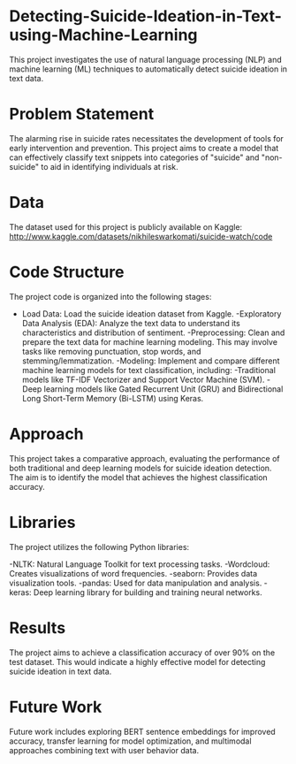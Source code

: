 # Detecting-Suicide-Ideation-in-Text-using-Machine-Learning
This project investigates the use of natural language processing (NLP) and machine learning (ML) techniques to automatically detect suicide ideation in text data.

# Problem Statement
The alarming rise in suicide rates necessitates the development of tools for early intervention and prevention. This project aims to create a model that can effectively classify text snippets into categories of "suicide" and "non-suicide" to aid in identifying individuals at risk.

# Data
The dataset used for this project is publicly available on Kaggle: http://www.kaggle.com/datasets/nikhileswarkomati/suicide-watch/code

# Code Structure
The project code is organized into the following stages:

  - Load Data: Load the suicide ideation dataset from Kaggle.
  -Exploratory Data Analysis (EDA): Analyze the text data to understand its characteristics and distribution of sentiment.
  -Preprocessing: Clean and prepare the text data for machine learning modeling. This may involve tasks like removing punctuation, stop words, and stemming/lemmatization.
  -Modeling: Implement and compare different machine learning models for text classification, including:
    -Traditional models like TF-IDF Vectorizer and Support Vector Machine (SVM).
    -Deep learning models like Gated Recurrent Unit (GRU) and Bidirectional Long Short-Term Memory (Bi-LSTM) using Keras.
  
# Approach
This project takes a comparative approach, evaluating the performance of both traditional and deep learning models for suicide ideation detection. The aim is to identify the model that achieves the highest classification accuracy.

# Libraries
The project utilizes the following Python libraries:

  -NLTK: Natural Language Toolkit for text processing tasks.
  -Wordcloud: Creates visualizations of word frequencies.
  -seaborn: Provides data visualization tools.
  -pandas: Used for data manipulation and analysis.
  -keras: Deep learning library for building and training neural networks.
  
# Results
The project aims to achieve a classification accuracy of over 90% on the test dataset. This would indicate a highly effective model for detecting suicide ideation in text data.

# Future Work
Future work includes exploring BERT sentence embeddings for improved accuracy, transfer learning for model optimization, and multimodal approaches combining text with user behavior data.
